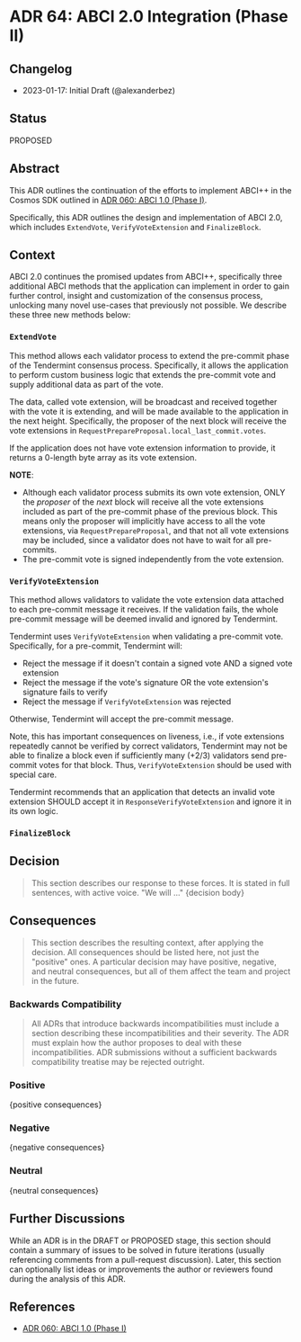 # ADR 64: ABCI 2.0 Integration (Phase II)

## Changelog

* 2023-01-17: Initial Draft (@alexanderbez)

## Status

PROPOSED

## Abstract

This ADR outlines the continuation of the efforts to implement ABCI++ in the Cosmos
SDK outlined in [ADR 060: ABCI 1.0 (Phase I)](adr-060-abci-1.0.md).

Specifically, this ADR outlines the design and implementation of ABCI 2.0, which
includes `ExtendVote`, `VerifyVoteExtension` and `FinalizeBlock`.

## Context

ABCI 2.0 continues the promised updates from ABCI++, specifically three additional
ABCI methods that the application can implement in order to gain further control,
insight and customization of the consensus process, unlocking many novel use-cases
that previously not possible. We describe these three new methods below:

### `ExtendVote`

This method allows each validator process to extend the pre-commit phase of the
Tendermint consensus process. Specifically, it allows the application to perform
custom business logic that extends the pre-commit vote and supply additional data
as part of the vote.

The data, called vote extension, will be broadcast and received together with the
vote it is extending, and will be made available to the application in the next
height. Specifically, the proposer of the next block will receive the vote extensions
in `RequestPrepareProposal.local_last_commit.votes`.

If the application does not have vote extension information to provide,
it returns a 0-length byte array as its vote extension.

**NOTE**: 

* Although each validator process submits its own vote extension, ONLY the *proposer*
  of the *next* block will receive all the vote extensions included as part of the
  pre-commit phase of the previous block. This means only the proposer will
  implicitly have access to all the vote extensions, via `RequestPrepareProposal`,
  and that not all vote extensions may be included, since a validator does not
  have to wait for all pre-commits.
* The pre-commit vote is signed independently from the vote extension.

### `VerifyVoteExtension`

This method allows validators to validate the vote extension data attached to
each pre-commit message it receives. If the validation fails, the whole pre-commit
message will be deemed invalid and ignored by Tendermint.

Tendermint uses `VerifyVoteExtension` when validating a pre-commit vote. Specifically,
for a pre-commit, Tendermint will:

* Reject the message if it doesn't contain a signed vote AND a signed vote extension
* Reject the message if the vote's signature OR the vote extension's signature fails to verify
* Reject the message if `VerifyVoteExtension` was rejected

Otherwise, Tendermint will accept the pre-commit message.

Note, this has important consequences on liveness, i.e., if vote extensions repeatedly
cannot be verified by correct validators, Tendermint may not be able to finalize
a block even if sufficiently many (+2/3) validators send pre-commit votes for
that block. Thus, `VerifyVoteExtension` should be used with special care.

Tendermint recommends that an application that detects an invalid vote extension
SHOULD accept it in `ResponseVerifyVoteExtension` and ignore it in its own logic.

### `FinalizeBlock`

## Decision

> This section describes our response to these forces. It is stated in full sentences, with active voice. "We will ..."
> {decision body}

## Consequences

> This section describes the resulting context, after applying the decision. All consequences should be listed here, not just the "positive" ones. A particular decision may have positive, negative, and neutral consequences, but all of them affect the team and project in the future.

### Backwards Compatibility

> All ADRs that introduce backwards incompatibilities must include a section describing these incompatibilities and their severity. The ADR must explain how the author proposes to deal with these incompatibilities. ADR submissions without a sufficient backwards compatibility treatise may be rejected outright.

### Positive

{positive consequences}

### Negative

{negative consequences}

### Neutral

{neutral consequences}

## Further Discussions

While an ADR is in the DRAFT or PROPOSED stage, this section should contain a summary of issues to be solved in future iterations (usually referencing comments from a pull-request discussion).
Later, this section can optionally list ideas or improvements the author or reviewers found during the analysis of this ADR.

## References

* [ADR 060: ABCI 1.0 (Phase I)](adr-060-abci-1.0.md)
